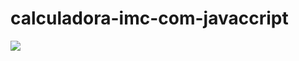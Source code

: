 # calculadora-imc-com-javaccript

![](https://raw.githubusercontent.com/WesleyChristian/calculadora-imc-com-javascript/main/Projeto%20Calculadora%20IMC.png)
